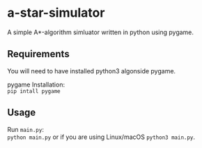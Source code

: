 # a-star-simulator
A simple A*-algorithm simluator written in python using pygame.

## Requirements
You will need to have installed python3 algonside pygame.

pygame Installation: <br>
```pip intall pygame```

## Usage
Run `main.py`: <br>
```python main.py``` or if you are using Linux/macOS ```python3 main.py```.
